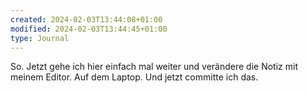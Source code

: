```yaml
---
created: 2024-02-03T13:44:08+01:00
modified: 2024-02-03T13:44:45+01:00
type: Journal
---
```



So. Jetzt gehe ich hier einfach mal weiter und verändere die Notiz mit meinem Editor.
Auf dem Laptop.
Und jetzt committe ich das.

